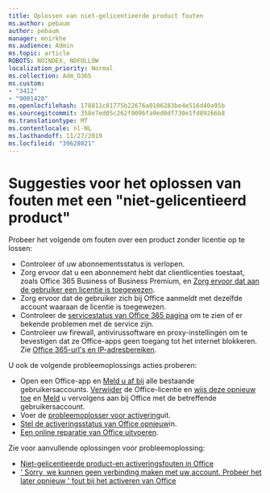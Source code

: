 ```yaml
---
title: Oplossen van niet-gelicentieerde product fouten
ms.author: pebaum
author: pebaum
manager: mnirkhe
ms.audience: Admin
ms.topic: article
ROBOTS: NOINDEX, NOFOLLOW
localization_priority: Normal
ms.collection: Adm_O365
ms.custom:
- "3412"
- "9001428"
ms.openlocfilehash: 178811c81775b22676a0106283be4e516d40a95b
ms.sourcegitcommit: 358e7ed05c262f909bfa9ed0df730e1fd89266b8
ms.translationtype: MT
ms.contentlocale: nl-NL
ms.lasthandoff: 11/27/2019
ms.locfileid: "39628021"
---
```

# <a name="suggestions-for-solving-unlicensed-product-errors"></a>Suggesties voor het oplossen van fouten met een "niet-gelicentieerd product"

Probeer het volgende om fouten over een product zonder licentie op te lossen:

- Controleer of uw abonnementsstatus is verlopen.
- Zorg ervoor dat u een abonnement hebt dat clientlicenties toestaat, zoals Office 365 Business of Business Premium, en [Zorg ervoor dat aan de gebruiker een licentie is toegewezen](https://docs.microsoft.com/office365/admin/subscriptions-and-billing/assign-licenses-to-users). 
- Zorg ervoor dat de gebruiker zich bij Office aanmeldt met dezelfde account waaraan de licentie is toegewezen.
- Controleer de [servicestatus van Office 365 pagina](https://docs.microsoft.com/office365/enterprise/view-service-health) om te zien of er bekende problemen met de service zijn.
- Controleer uw firewall, antivirussoftware en proxy-instellingen om te bevestigen dat ze Office-apps geen toegang tot het internet blokkeren. Zie [Office 365-url's en IP-adresbereiken](https://docs.microsoft.com/office365/enterprise/urls-and-ip-address-ranges).

U ook de volgende probleemoplossings acties proberen: 

- Open een Office-app en [Meld u af bij](https://support.office.com/article/5a20dc11-47e9-4b6f-945d-478cb6d92071) alle bestaande gebruikersaccounts. [Verwijder](https://docs.microsoft.com/office365/admin/manage/remove-licenses-from-users) de Office-licentie en [wijs deze opnieuw toe](https://docs.microsoft.com/office365/admin/manage/assign-licenses-to-users) en [Meld](https://support.office.com/article/628ea040-f265-49de-b986-be09c3ebf8a9) u vervolgens aan bij Office met de betreffende gebruikersaccount.
- Voer de [probleemoplosser voor activering](https://aka.ms/SARA-OfficeActivation-Alchemy)uit.
- [Stel de activeringsstatus van Office opnieuw](https://docs.microsoft.com/office365/troubleshoot/activation/reset-office-365-proplus-activation-state)in. 
- [Een online reparatie van Office uitvoeren](https://support.office.com/Article/7821d4b6-7c1d-4205-aa0e-a6b40c5bb88b).

Zie voor aanvullende oplossingen voor probleemoplossing: 

- [Niet-gelicentieerde product-en activeringsfouten in Office](https://support.office.com/Article/0d23d3c0-c19c-4b2f-9845-5344fedc4380)
- [' Sorry, we kunnen geen verbinding maken met uw account. Probeer het later opnieuw ' fout bij het activeren van Office](https://docs.microsoft.com/office/troubleshoot/activation-installation/issue-when-activate-office-from-office-365)